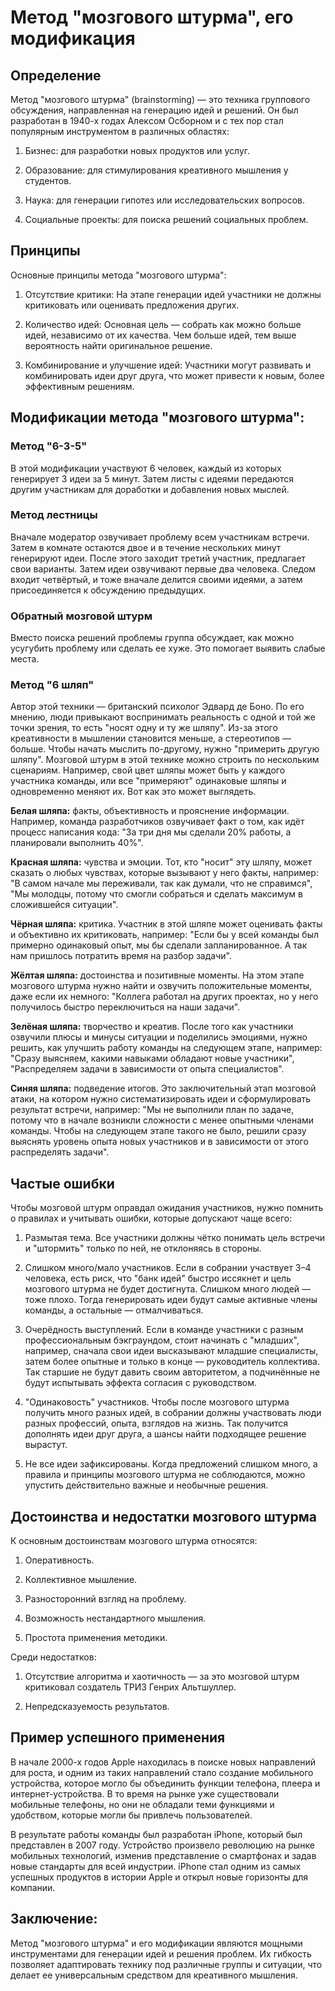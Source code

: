 # Метод "мозгового штурма", его модификация

## Определение
Метод "мозгового штурма" (brainstorming) — это техника группового обсуждения, направленная на генерацию идей и решений. Он был разработан в 1940-х годах Алекcом Осборном и с тех пор стал популярным инструментом в различных областях:

1. Бизнес: для разработки новых продуктов или услуг.

2. Образование: для стимулирования креативного мышления у студентов.

3. Наука: для генерации гипотез или исследовательских вопросов.

4. Социальные проекты: для поиска решений социальных проблем.

## Принципы
Основные принципы метода "мозгового штурма":
1. Отсутствие критики: На этапе генерации идей участники не должны критиковать или оценивать предложения других.

2. Количество идей: Основная цель — собрать как можно больше идей, независимо от их качества. Чем больше идей, тем выше вероятность найти оригинальное решение.

3. Комбинирование и улучшение идей: Участники могут развивать и комбинировать идеи друг друга, что может привести к новым, более эффективным решениям.

## Модификации метода "мозгового штурма":

### Метод "6-3-5"
В этой модификации участвуют 6 человек, каждый из которых генерирует 3 идеи за 5 минут. Затем листы с идеями передаются другим участникам для доработки и добавления новых мыслей.

### Метод лестницы
Вначале модератор озвучивает проблему всем участникам встречи. Затем в комнате остаются двое и в течение нескольких минут генерируют идеи. После этого заходит третий участник, предлагает свои варианты. Затем идеи озвучивают первые два человека. Следом входит четвёртый, и тоже вначале делится своими идеями, а затем присоединяется к обсуждению предыдущих.

### Обратный мозговой штурм
Вместо поиска решений проблемы группа обсуждает, как можно усугубить проблему или сделать ее хуже. Это помогает выявить слабые места.

### Метод "6 шляп"
Автор этой техники — британский психолог Эдвард де Боно. По его мнению, люди привыкают воспринимать реальность с одной и той же точки зрения, то есть "носят одну и ту же шляпу". Из-за этого креативности в мышлении становится меньше, а стереотипов — больше. Чтобы начать мыслить по-другому, нужно "примерить другую шляпу". Мозговой штурм в этой технике можно строить по нескольким сценариям. Например, свой цвет шляпы может быть у каждого участника команды, или все "примеряют" одинаковые шляпы и одновременно меняют их. Вот как это может выглядеть.

**Белая шляпа:** факты, объективность и прояснение информации. Например, команда разработчиков озвучивает факт о том, как идёт процесс написания кода: "За три дня мы сделали 20% работы, а планировали выполнить 40%".

**Красная шляпа:** чувства и эмоции. Тот, кто "носит" эту шляпу, может сказать о любых чувствах, которые вызывают у него факты, например: "В самом начале мы переживали, так как думали, что не справимся", "Мы молодцы, потому что смогли собраться и сделать максимум в сложившейся ситуации".

**Чёрная шляпа:** критика. Участник в этой шляпе может оценивать факты и объективно их критиковать, например: "Если бы у всей команды был примерно одинаковый опыт, мы бы сделали запланированное. А так нам пришлось потратить время на разбор задачи".

**Жёлтая шляпа:** достоинства и позитивные моменты. На этом этапе мозгового штурма нужно найти и озвучить положительные моменты, даже если их немного: "Коллега работал на других проектах, но у него получилось быстро переключиться на наши задачи".

**Зелёная шляпа:** творчество и креатив. После того как участники озвучили плюсы и минусы ситуации и поделились эмоциями, нужно решить, как улучшить работу команды на следующем этапе, например: "Сразу выясняем, какими навыками обладают новые участники", "Распределяем задачи в зависимости от опыта специалистов".

**Синяя шляпа:** подведение итогов. Это заключительный этап мозговой атаки, на котором нужно систематизировать идеи и сформулировать результат встречи, например: "Мы не выполнили план по задаче, потому что в начале возникли сложности с менее опытными членами команды. Чтобы на следующем этапе такого не было, решили сразу выяснять уровень опыта новых участников и в зависимости от этого распределять задачи".

## Частые ошибки

Чтобы мозговой штурм оправдал ожидания участников, нужно помнить о правилах и учитывать ошибки, которые допускают чаще всего:

1. Размытая тема. Все участники должны чётко понимать цель встречи и "штормить" только по ней, не отклоняясь в стороны.

2. Слишком много/мало участников. Если в собрании участвует 3–4 человека, есть риск, что "банк идей" быстро иссякнет и цель мозгового штурма не будет достигнута. Слишком много людей — тоже плохо. Тогда генерировать идеи будут самые активные члены команды, а остальные — отмалчиваться.

3. Очерёдность выступлений. Если в команде участники с разным профессиональным бэкграундом, стоит начинать с "младших", например, сначала свои идеи высказывают младшие специалисты, затем более опытные и только в конце — руководитель коллектива. Так старшие не будут давить своим авторитетом, а подчинённые не будут испытывать эффекта согласия с руководством.

4. "Одинаковость" участников. Чтобы после мозгового штурма получить много разных идей, в собрании должны участвовать люди разных профессий, опыта, взглядов на жизнь. Так получится дополнять идеи друг друга, а шансы найти подходящее решение вырастут.

5. Не все идеи зафиксированы. Когда предложений слишком много, а правила и принципы мозгового штурма не соблюдаются, можно упустить действительно важные и необычные решения.

## Достоинства и недостатки мозгового штурма

К основным достоинствам мозгового штурма относятся:

1. Оперативность.

2. Коллективное мышление.

3. Разносторонний взгляд на проблему.

4. Возможность нестандартного мышления.

5. Простота применения методики.

Среди недостатков: 

1. Отсутствие алгоритма и хаотичность — за это мозговой штурм критиковал создатель ТРИЗ Генрих Альтшуллер.

2. Непредсказуемость результатов.

## Пример успешного применения

В начале 2000-х годов Apple находилась в поиске новых направлений для роста, и одним из таких направлений стало создание мобильного устройства, которое могло бы объединить функции телефона, плеера и интернет-устройства. В то время на рынке уже существовали мобильные телефоны, но они не обладали теми функциями и удобством, которые могли бы привлечь пользователей.

В результате работы команды был разработан iPhone, который был представлен в 2007 году. Устройство произвело революцию на рынке мобильных технологий, изменив представление о смартфонах и задав новые стандарты для всей индустрии. iPhone стал одним из самых успешных продуктов в истории Apple и открыл новые горизонты для компании.

## Заключение:
Метод "мозгового штурма" и его модификации являются мощными инструментами для генерации идей и решения проблем. Их гибкость позволяет адаптировать технику под различные группы и ситуации, что делает ее универсальным средством для креативного мышления.
